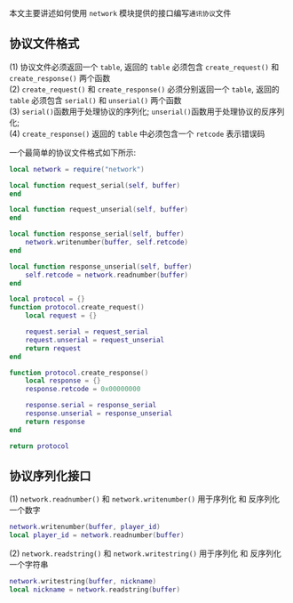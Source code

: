 本文主要讲述如何使用 `network` 模块提供的接口编写`通讯协议`文件  

## 协议文件格式
(1) 协议文件必须返回一个 `table`, 返回的 `table` 必须包含 `create_request()` 和 `create_response()` 两个函数       
(2) `create_request()` 和 `create_response()` 必须分别返回一个 `table`, 返回的 `table` 必须包含 `serial()` 和 `unserial()` 两个函数       
(3) `serial()`函数用于处理协议的序列化; `unserial()`函数用于处理协议的反序列化;       
(4) `create_response()` 返回的 `table` 中必须包含一个 `retcode` 表示错误码     

一个最简单的协议文件格式如下所示:     
```lua
local network = require("network")

local function request_serial(self, buffer)
end

local function request_unserial(self, buffer)
end

local function response_serial(self, buffer)
	network.writenumber(buffer, self.retcode)
end

local function response_unserial(self, buffer)
	self.retcode = network.readnumber(buffer)
end

local protocol = {}
function protocol.create_request()
	local request = {}

	request.serial = request_serial
	request.unserial = request_unserial
	return request
end

function protocol.create_response()
	local response = {}
	response.retcode = 0x00000000

	response.serial = response_serial
	response.unserial = response_unserial
	return response
end

return protocol
```

## 协议序列化接口     
(1) `network.readnumber()` 和 `network.writenumber()` 用于序列化 和 反序列化 一个数字       
```lua
network.writenumber(buffer, player_id)
local player_id = network.readnumber(buffer)
```

(2) `network.readstring()` 和 `network.writestring()` 用于序列化 和 反序列化 一个字符串     
```lua
network.writestring(buffer, nickname)
local nickname = network.readstring(buffer)
```

